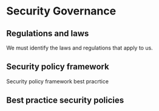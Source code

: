 # Security Governance

## Regulations and laws
We must identify the laws and regulations that apply to us.

## Security policy framework
Security policy framework best pracrtice
## Best practice security policies
